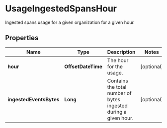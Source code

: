 # UsageIngestedSpansHour

Ingested spans usage for a given organization for a given hour.

## Properties

| Name                    | Type               | Description                                                      | Notes      |
| ----------------------- | ------------------ | ---------------------------------------------------------------- | ---------- |
| **hour**                | **OffsetDateTime** | The hour for the usage.                                          | [optional] |
| **ingestedEventsBytes** | **Long**           | Contains the total number of bytes ingested during a given hour. | [optional] |
